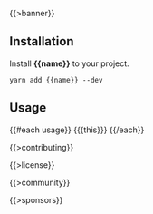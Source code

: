 {{>banner}}

## Installation

Install **{{name}}** to your project.

```shell
yarn add {{name}} --dev
```

## Usage

{{#each usage}}
{{{this}}}
{{/each}}

{{>contributing}}

{{>license}}

{{>community}}

{{>sponsors}}
